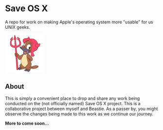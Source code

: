 Save OS X
=========

A repo for work on making Apple's operating system more "usable" for us UNIX geeks.

![alt text](img/hexley.png "Hexley")

About
-----

This is simply a convenient place to drop and share any work being conducted on the (not officially named) Save OS X project. This is a collaborative project between myself and Beastie. As a passer by, you might observe the changes being made to this work as we continue our journey.

**More to come soon...** 
